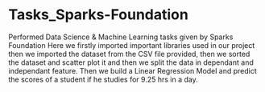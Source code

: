 # Tasks_Sparks-Foundation
Performed Data Science & Machine Learning tasks given by Sparks Foundation
Here we firstly imported important libraries used in our project then we imported the dataset from the CSV file provided, then we sorted the dataset and scatter plot it and then we split the data in dependant and independant feature.
Then we build a Linear Regression Model and predict the scores of a student if he studies for 9.25 hrs in a day.
